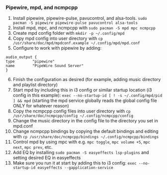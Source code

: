 ### Pipewire, mpd, and ncmpcpp
1. Install pipewire, pipewire-pulse, pavucontrol, and alsa-tools. `sudo pacman -S pipewire pipewire-pulse pavucontrol alsa-tools`
2. Install mpd, mpc, and ncmpcpp with `sudo pacman -S mpd mpc ncmpcpp`
3. Create mpd config folder with `mkdir -p ~/.config/mpd`
4. Copy mpd config into user directory with `cp /usr/share/doc/mpd/mpdconf.example ~/.config/mpd/mpd.conf`
5. Configure to work with pipewire by adding:
```
audio_output {
type		"pipewire"
name		"PipeWire Sound Server"
}
```
6. Finish the configuration as desired (for example, adding music directory and playlist directory)
7. Start mpd by including this in i3 config or similar startup location (i3 config in this example): `exec --no-startup-id [ ! -s ~/.config/mpd/pid ] && mpd`
(starting the mpd service globally reads the global config file ONLY for whatever reason)
8. Copy the ncmpcpp config files into user directory with `cp /usr/share/doc/ncmpcpp/config ~/.config/ncmpcpp/config`
9. Change the music directory in the config file to the directory you set in mpd.conf
10. Change ncmpcpp bindings by copying the default bindings and editing with `cp /usr/share/doc/ncmpcpp/bindings ~/.config/ncmpcpp/bindings`
11. Control mpd by using mpc with e.g. `mpc toggle`, `mpc volume +5`, `mpc next`, `mpc prev`, etc.
12. Add EQ by installing `sudo pacman -S easyeffects lsp-plugins` and setting desired EQ in easyeffects
13. Make sure you run it at start by adding this to i3 config: `exec --no-startup-id easyeffects --gapplication-service`
